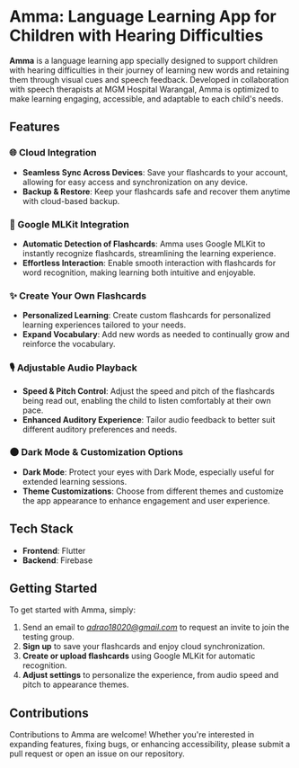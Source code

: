 # Amma: Language Learning App for Children with Hearing Difficulties

**Amma** is a language learning app specially designed to support children with hearing difficulties in their journey of learning new words and retaining them through visual cues and speech feedback. Developed in collaboration with speech therapists at MGM Hospital Warangal, Amma is optimized to make learning engaging, accessible, and adaptable to each child's needs.

## Features

### 🌐 Cloud Integration

- **Seamless Sync Across Devices**: Save your flashcards to your account, allowing for easy access and synchronization on any device.
- **Backup & Restore**: Keep your flashcards safe and recover them anytime with cloud-based backup.

### 🤖 Google MLKit Integration

- **Automatic Detection of Flashcards**: Amma uses Google MLKit to instantly recognize flashcards, streamlining the learning experience.
- **Effortless Interaction**: Enable smooth interaction with flashcards for word recognition, making learning both intuitive and enjoyable.

### ✨ Create Your Own Flashcards

- **Personalized Learning**: Create custom flashcards for personalized learning experiences tailored to your needs.
- **Expand Vocabulary**: Add new words as needed to continually grow and reinforce the vocabulary.

### 🎙️ Adjustable Audio Playback

- **Speed & Pitch Control**: Adjust the speed and pitch of the flashcards being read out, enabling the child to listen comfortably at their own pace.
- **Enhanced Auditory Experience**: Tailor audio feedback to better suit different auditory preferences and needs.

### 🌑 Dark Mode & Customization Options

- **Dark Mode**: Protect your eyes with Dark Mode, especially useful for extended learning sessions.
- **Theme Customizations**: Choose from different themes and customize the app appearance to enhance engagement and user experience.

## Tech Stack

- **Frontend**: Flutter
- **Backend**: Firebase

## Getting Started

To get started with Amma, simply:

1. Send an email to *adrao18020@gmail.com* to request an invite to join the testing group.
2. **Sign up** to save your flashcards and enjoy cloud synchronization.
3. **Create or upload flashcards** using Google MLKit for automatic recognition.
4. **Adjust settings** to personalize the experience, from audio speed and pitch to appearance themes.

## Contributions

Contributions to Amma are welcome! Whether you're interested in expanding features, fixing bugs, or enhancing accessibility, please submit a pull request or open an issue on our repository.
